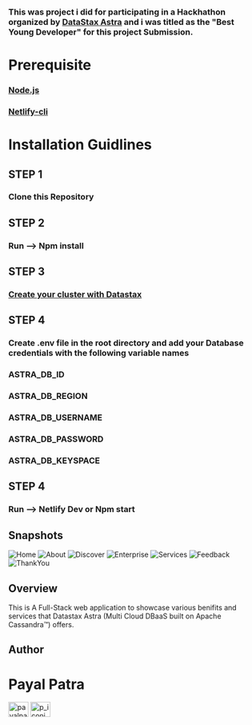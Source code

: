 ### This was project i did for participating in a Hackhathon organized by [DataStax Astra](https://astra.datastax.com/register) and i was titled as the "Best Young Developer" for this project Submission.

# Prerequisite

### [Node.js](https://nodejs.org/en/download/)

### [Netlify-cli](https://docs.netlify.com/cli/get-started/#installation)

# Installation Guidlines

## STEP 1

### Clone this Repository

## STEP 2

### Run --> Npm install

## STEP 3

### [Create your cluster with Datastax](https://astra.datastax.com/register)

## STEP 4

### Create .env file in the root directory and add your Database credentials with the following variable names

### ASTRA_DB_ID

### ASTRA_DB_REGION
### ASTRA_DB_USERNAME
### ASTRA_DB_PASSWORD
### ASTRA_DB_KEYSPACE

## STEP 4

### Run --> Netlify Dev or Npm start

## Snapshots

![Home](https://user-images.githubusercontent.com/67522406/108467632-8ddd5980-72ab-11eb-9a00-2afa4d4d537f.png)
![About](https://user-images.githubusercontent.com/67522406/108467642-933aa400-72ab-11eb-940c-234abf58362f.png)
![Discover](https://user-images.githubusercontent.com/67522406/108467649-959cfe00-72ab-11eb-9800-92dc637447c2.png)
![Enterprise](https://user-images.githubusercontent.com/67522406/108467653-9766c180-72ab-11eb-8c41-978259973f15.png)
![Services](https://user-images.githubusercontent.com/67522406/108467659-99c91b80-72ab-11eb-9b19-a8e843e254e1.png)
![Feedback](https://user-images.githubusercontent.com/67522406/108467665-9d5ca280-72ab-11eb-8572-700aa1e8323e.png)
![ThankYou](https://user-images.githubusercontent.com/67522406/108467674-9fbefc80-72ab-11eb-9a70-ba092b093b58.png)


## Overview
This is A Full-Stack web application to showcase various benifits and services that Datastax Astra (Multi Cloud DBaaS built on Apache Cassandra™) offers.



## Author

# Payal Patra

<a href="https://linkedin.com/in/payalpatra105" target="blank"><img align="center" src="https://cdn.jsdelivr.net/npm/simple-icons@3.0.1/icons/linkedin.svg" alt="payalpatra105" height="30" width="40" /></a>
<a href="https://instagram.com/p_iconic_" target="blank"><img align="center" src="https://cdn.jsdelivr.net/npm/simple-icons@3.0.1/icons/instagram.svg" alt="p_iconic_" height="30" width="40" /></a>
